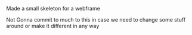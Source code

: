 Made a small skeleton for a webframe

Not Gonna commit to much to this in case we need to change some stuff around or make it different in any way
